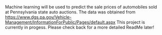 Machine learning will be used to predict the sale prices of automobiles sold at Pennsylvania state auto auctions. The data was obtained from https://www.dgs.pa.gov/Vehicle-Management/InformationForPublic/Pages/default.aspx
This project is currently in progess. Please check back for a more detailed ReadMe later!
